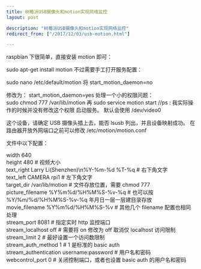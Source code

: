 ```yaml
---
title: 树莓派USB摄像头和motion实现网络监控
layout: post

description: "树莓派USB摄像头和motion实现网络监控"
redirect_from: ["/2017/12/03/usb-motion.html"]

---
```

raspbian 下很简单，直接安装 motion 即可：

sudo apt-get install motion
不过需要手工打开服务配置：

sudo nano /etc/default/motion
将 start_motion_daemon=no

修改为：
start_motion_daemon=yes
处理一个小的权限问题：  
sudo chmod 777 /var/lib/motion
再 sudo service motion start
//ps : 我实际操作的时候并没有修改这个权限
启动服务。
默认会使用 /dev/video0

这个设备，请确定 USB 摄像头插上去，能否 lsusb 列出，并且设备映射成功。
在路由器开放外网端口之前可以修改 /etc/motion/motion.conf

文件中以下配置：

width 640  
height 480 # 视频大小  
text_right Larry Li(Shenzhen)\n%Y-%m-%d %T-%q # 右下角文字  
text_left CAMERA rpi1 # 左下角文字  
target_dir /var/lib/motion # 文件存放位置，需要 chmod 777  
picture_filename %Y%m%d/%H%M%S-%v-%q # 也可以按 %Y/%m/%d/%H%M%S-%v-%q 年月日一层一层建目录存放  
movie_filename %Y%m%d/%H%M%S-%v # 其他几个 filename 配置也相同处理  
stream_port 8081 # 指定实时 http 监控端口  
stream_localhost off # 需要将 on 修改为 off 取消仅 localhost 访问限制  
stream_limit 2 # 最好设置一个访问数限制  
stream_auth_method 1 # 1 是标准的 basic auth  
stream_authentication username:password # 用户名和密码  
webcontrol_port 0 # 关闭控制端口，或者也设置 basic auth 的用户名和密码  
